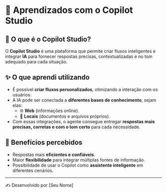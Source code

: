 # 📘 Aprendizados com o Copilot Studio

## 🚀 O que é o Copilot Studio?
O **Copilot Studio** é uma plataforma que permite criar fluxos inteligentes e integrar **IA** para fornecer respostas precisas, contextualizadas e no tom adequado para cada situação.

## ✨ O que aprendi utilizando
- É possível **criar fluxos personalizados**, otimizando a interação com os usuários.  
- A IA pode ser conectada a **diferentes bases de conhecimento**, sejam elas:
  - 🌐 **Web** (informações online).  
  - 💾 **Locais** (documentos e arquivos próprios).  
- Com essas integrações, o agente consegue entregar **respostas mais precisas, corretas e com o tom certo** para cada necessidade.  

## 📌 Benefícios percebidos
- Respostas mais **eficientes e confiáveis**.  
- Maior **flexibilidade** para integrar múltiplas fontes de informação.  
- Possibilidade de usar o Copilot como **assistente inteligente** em diferentes cenários.  

---

✍️ Desenvolvido por [Seu Nome]  
